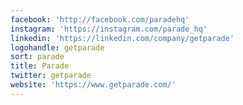 ```yaml
---
facebook: 'http://facebook.com/paradehq'
instagram: 'https://instagram.com/parade_hq'
linkedin: 'https://linkedin.com/company/getparade'
logohandle: getparade
sort: parade
title: Parade
twitter: getparade
website: 'https://www.getparade.com/'
---
```

